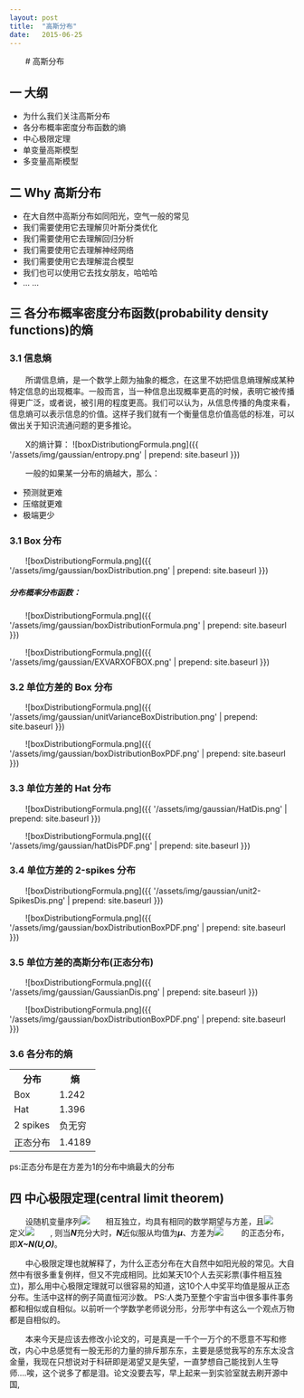 ```yaml
---
layout: post
title:  "高斯分布"
date:   2015-06-25
---
```

<style type="text/css">
p{
	text-indent: 2em;
}

</style>

<p class="intro"><span class="dropcap">
</span># 高斯分布

## 一 大纲
* 为什么我们关注高斯分布
* 各分布概率密度分布函数的熵
* 中心极限定理
* 单变量高斯模型
* 多变量高斯模型
</p>

## 二	Why 高斯分布
* 在大自然中高斯分布如同阳光，空气一般的常见
* 我们需要使用它去理解贝叶斯分类优化
* 我们需要使用它去理解回归分析
* 我们需要使用它去理解神经网络
* 我们需要使用它去理解混合模型
* 我们也可以使用它去找女朋友，哈哈哈
* … …

## 三 各分布概率密度分布函数(probability density functions)的熵

### 3.1 信息熵
<p>
所谓信息熵，是一个数学上颇为抽象的概念，在这里不妨把信息熵理解成某种特定信息的出现概率。一般而言，当一种信息出现概率更高的时候，表明它被传播得更广泛，或者说，被引用的程度更高。我们可以认为，从信息传播的角度来看，信息熵可以表示信息的价值。这样子我们就有一个衡量信息价值高低的标准，可以做出关于知识流通问题的更多推论。
</p>

X的熵计算：
![boxDistributiongFormula.png]({{ '/assets/img/gaussian/entropy.png' | prepend: site.baseurl }})

一般的如果某一分布的熵越大，那么：

*	预测就更难
*	压缩就更难
*	极端更少
### 3.1 Box 分布
![boxDistributiongFormula.png]({{ '/assets/img/gaussian/boxDistribution.png' | prepend: site.baseurl }})

##### 分布概率分布函数：

![boxDistributiongFormula.png]({{ '/assets/img/gaussian/boxDistributionFormula.png' | prepend: site.baseurl }})

![boxDistributiongFormula.png]({{ '/assets/img/gaussian/EXVARXOFBOX.png' | prepend: site.baseurl }})

### 3.2 单位方差的 Box 分布
![boxDistributiongFormula.png]({{ '/assets/img/gaussian/unitVarianceBoxDistribution.png' | prepend: site.baseurl }})

![boxDistributiongFormula.png]({{ '/assets/img/gaussian/boxDistributionBoxPDF.png' | prepend: site.baseurl }})

### 3.3 单位方差的 Hat 分布
![boxDistributiongFormula.png]({{ '/assets/img/gaussian/HatDis.png' | prepend: site.baseurl }})

![boxDistributiongFormula.png]({{ '/assets/img/gaussian/hatDisPDF.png' | prepend: site.baseurl }})

### 3.4 单位方差的 2-spikes 分布
![boxDistributiongFormula.png]({{ '/assets/img/gaussian/unit2-SpikesDis.png' | prepend: site.baseurl }})

![boxDistributiongFormula.png]({{ '/assets/img/gaussian/boxDistributionBoxPDF.png' | prepend: site.baseurl }})

### 3.5 单位方差的高斯分布(正态分布)
![boxDistributiongFormula.png]({{ '/assets/img/gaussian/GaussianDis.png' | prepend: site.baseurl }})

![boxDistributiongFormula.png]({{ '/assets/img/gaussian/boxDistributionBoxPDF.png' | prepend: site.baseurl }})

### 3.6 各分布的熵
<table>
	<tr>
		<th>分布</th>
		<th>熵</th>
	</tr>
	<tr>
		<td>Box</td>
		<td>1.242</td>
	</tr>
	<tr>
		<td>Hat</td>
		<td>1.396</td>
	</tr>
	<tr>
		<td>2 spikes</td>
		<td>负无穷</td>
	</tr>
	<tr>
		<td>正态分布</td>
		<td>1.4189</td>
	</tr>
</table>
ps:正态分布是在方差为1的分布中熵最大的分布

## 四 中心极限定理(central limit theorem)

<p>
设随机变量序列<img src="http://www.forkosh.com/mathtex.cgi?$X_1,X_2,...,X_n$">相互独立，均具有相同的数学期望与方差，且<img src="http://www.forkosh.com/mathtex.cgi?$E(X_i)=U_i, D(X_i)=R_i^2,i=1,2,...,n$"> 定义<img src="http://www.forkosh.com/mathtex.cgi?$Z = f(X_1,X_2,...,X_n)=\frac{1}{n} \sum_{i=1}^{n}X_i$">,
则当<b><i>N</i></b>充分大时，<b><i>N</i></b>近似服从均值为<b><i>μ</i></b>、方差为<img src="http://www.forkosh.com/mathtex.cgi?${\delta^{2}}/{n}$"> 的正态分布，即<b><i>X~N(U,O)</i></b>。
</p>

<p>
中心极限定理也就解释了，为什么正态分布在大自然中如阳光般的常见。大自然中有很多重复例样，但又不完成相同。比如某天10个人去买彩票(事件相互独立)，那么用中心极限定理就可以很容易的知道，这10个人中奖平均值是服从正态分布。生活中这样的例子简直恒河沙数。
PS:人类乃至整个宇宙当中很多事件事务都和相似或自相似。以前听一个学数学老师说分形，分形学中有这么一个观点万物都是自相似的。
</p>


<p class="intro"><span class="dropcap">本</span>来今天是应该去修改小论文的，可是真是一千个一万个的不愿意不写和修改，内心中总感觉有一股无形的力量的排斥那东东，主要是感觉我写的东东太没含金量，我现在只想说对于科研即是渴望又是失望，一直梦想自己能找到人生导师....唉，这个说多了都是泪。论文没要去写，早上起来一到实验室就去刷开源中国,</p>
